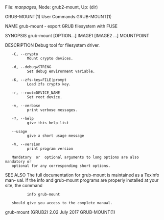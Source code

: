 File: *manpages*,  Node: grub2-mount,  Up: (dir)

GRUB-MOUNT(1)                    User Commands                   GRUB-MOUNT(1)



NAME
       grub-mount - export GRUB filesystem with FUSE

SYNOPSIS
       grub-mount [OPTION...] IMAGE1 [IMAGE2 ...] MOUNTPOINT

DESCRIPTION
       Debug tool for filesystem driver.

       -C, --crypto
              Mount crypto devices.

       -d, --debug=STRING
              Set debug environment variable.

       -K, --zfs-key=FILE|prompt
              Load zfs crypto key.

       -r, --root=DEVICE_NAME
              Set root device.

       -v, --verbose
              print verbose messages.

       -?, --help
              give this help list

       --usage
              give a short usage message

       -V, --version
              print program version

       Mandatory  or  optional arguments to long options are also mandatory or
       optional for any corresponding short options.

SEE ALSO
       The full documentation for grub-mount is maintained as a  Texinfo  man-
       ual.   If  the  info  and grub-mount programs are properly installed at
       your site, the command

              info grub-mount

       should give you access to the complete manual.



grub-mount (GRUB2) 2.02            July 2017                     GRUB-MOUNT(1)
